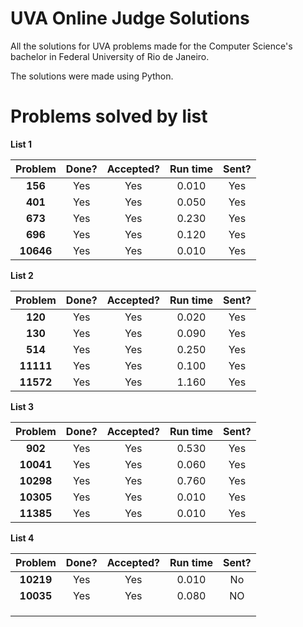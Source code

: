# UVA Online Judge Solutions

All the solutions for UVA problems made for the Computer Science's bachelor in Federal University of Rio de Janeiro.

The solutions were made using Python.

# Problems solved by list

**List 1**

|  Problem  | Done? | Accepted? | Run time | Sent? |
| :-------: | :---: | :-------: | :------: | :---: |
|  **156**  |  Yes  |    Yes    |  0.010   |  Yes  |
|  **401**  |  Yes  |    Yes    |  0.050   |  Yes  |
|  **673**  |  Yes  |    Yes    |  0.230   |  Yes  |
|  **696**  |  Yes  |    Yes    |  0.120   |  Yes  |
| **10646** |  Yes  |    Yes    |  0.010   |  Yes  |

**List 2**

|  Problem  | Done? | Accepted? | Run time | Sent? |
| :-------: | :---: | :-------: | :------: | :---: |
|  **120**  |  Yes  |    Yes    |  0.020   |  Yes  |
|  **130**  |  Yes  |    Yes    |  0.090   |  Yes  |
|  **514**  |  Yes  |    Yes    |  0.250   |  Yes  |
| **11111** |  Yes  |    Yes    |  0.100   |  Yes  |
| **11572** |  Yes  |    Yes    |  1.160   |  Yes  |

**List 3**

|  Problem  | Done? | Accepted? | Run time | Sent? |
| :-------: | :---: | :-------: | :------: | :---: |
|  **902**  |  Yes  |    Yes    |  0.530   |  Yes  |
| **10041** |  Yes  |    Yes    |  0.060   |  Yes  |
| **10298** |  Yes  |    Yes    |  0.760   |  Yes  |
| **10305** |  Yes  |    Yes    |  0.010   |  Yes  |
| **11385** |  Yes  |    Yes    |  0.010   |  Yes  |

**List 4**

|  Problem  | Done? | Accepted? | Run time | Sent? |
| :-------: | :---: | :-------: | :------: | :---: |
| **10219** |  Yes  |    Yes    |  0.010   |  No   |
| **10035** |  Yes  |    Yes    |  0.080   |  NO   |
|           |       |           |          |       |
|           |       |           |          |       |
|           |       |           |          |       |
